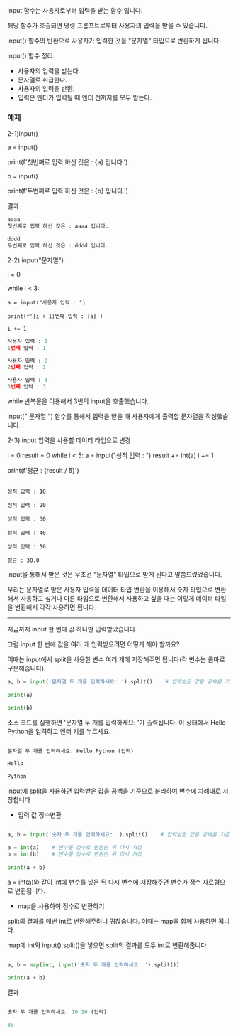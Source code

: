 input 함수는 사용자로부터 입력을 받는 함수 입니다.

해당 함수가 호출되면 명령 프롬프트로부터 사용자의 입력을 받을 수 있습니다.

input() 함수의 반환으로 사용자가 입력한 것을 "문자열" 타입으로 반환하게 됩니다.

input() 함수 정리.
- 사용자의 입력을 받는다.
- 문자열로 취급한다.
- 사용자의 입력을 반환.
- 입력은 엔터가 입력될 때 엔터 전까지를 모두 받는다.

### 예제

2-1)input()

a = input()

print(f'첫번째로 입력 하신 것은 : {a} 입니다.')
 
 
b = input()

print(f'두번째로 입력 하신 것은 : {b} 입니다.')

결과

```python
aaaa
첫번째로 입력 하신 것은 : aaaa 입니다.

dddd
두번째로 입력 하신 것은 : dddd 입니다.
```

2-2) input("문자열")

i = 0
 
while i < 3:

    a = input("사용자 입력 : ")
    
    print(f'{i + 1}번째 입력 : {a}')
    
    i += 1
  
```python
사용자 입력 : 1
1번째 입력 : 1

사용자 입력 : 2
2번째 입력 : 2

사용자 입력 : 3
3번째 입력 : 3
```

while 반복문을 이용해서 3번의 input을 호출했습니다.

input(" 문자열 ") 함수를 통해서 입력을 받을 때 사용자에게 출력할 문자열을 작성했습니다.


2-3) input 입력을 사용할 데이터 타입으로 변경

i = 0
result = 0
while i < 5:
    a = input("성적 입력 : ")
    result += int(a)
    i += 1
 
 
print(f'평균 : {result / 5}')

```pyhton

성적 입력 : 10

성적 입력 : 20

성적 입력 : 30

성적 입력 : 40

성적 입력 : 50

평균 : 30.0

```

input을 통해서 받은 것은 무조건 "문자열" 타입으로 받게 된다고 말씀드렸었습니다.

우리는 문자열로 받은 사용자 입력을 데이터 타입 변환을 이용해서 숫자 타입으로 변환해서 사용하고 싶거나 다른 타입으로 변환해서 사용하고 싶을 때는 이렇게 데이터 타입을 변환해서 각각 사용하면 됩니다.

---

지금까지 input 한 번에 값 하나만 입력받았습니다.

그럼 input 한 번에 값을 여러 개 입력받으려면 어떻게 해야 할까요? 

이때는 input에서 split을 사용한 변수 여러 개에 저장해주면 됩니다(각 변수는 콤마로 구분해줍니다).

```python
a, b = input('문자열 두 개를 입력하세요: ').split()    # 입력받은 값을 공백을 기준으로 분리
 
print(a)

print(b)
```

소스 코드를 실행하면 '문자열 두 개를 입력하세요: '가 출력됩니다. 이 상태에서 Hello Python을 입력하고 엔터 키를 누르세요.

```python

문자열 두 개를 입력하세요: Hello Python (입력)

Hello

Python

```
input에 split을 사용하면 입력받은 값을 공백을 기준으로 분리하여 변수에 차례대로 저장합니다

- 입력 값 정수변환

```python

a, b = input('숫자 두 개를 입력하세요: ').split()    # 입력받은 값을 공백을 기준으로 분리

a = int(a)    # 변수를 정수로 변환한 뒤 다시 저장
b = int(b)    # 변수를 정수로 변환한 뒤 다시 저장
 
print(a + b)

```

a = int(a)와 같이 int에 변수를 넣은 뒤 다시 변수에 저장해주면 변수가 정수 자료형으로 변환됩니다.

- map을 사용하여 정수로 변환하기

split의 결과를 매번 int로 변환해주려니 귀찮습니다. 이때는 map을 함께 사용하면 됩니다.

map에 int와 input().split()을 넣으면 split의 결과를 모두 int로 변환해줍니다

```python

a, b = map(int, input('숫자 두 개를 입력하세요: ').split())
 
print(a + b)

```

결과 

```python

숫자 두 개를 입력하세요: 10 20 (입력)

30

```




